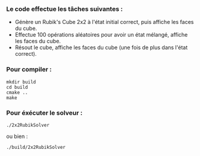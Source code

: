 
### Le code effectue les tâches suivantes :
- Génère un Rubik's Cube 2x2 à l'état initial correct, puis affiche les faces du cube.
- Effectue 100 opérations aléatoires pour avoir un état mélangé, affiche les faces du cube.
- Résout le cube, affiche les faces du cube (une fois de plus dans l'état correct).


### Pour compiler :
```
mkdir build
cd build
cmake ..
make
```
### Pour éxécuter le solveur :
```
./2x2RubikSolver
```
ou bien :
```
./build/2x2RubikSolver
```

